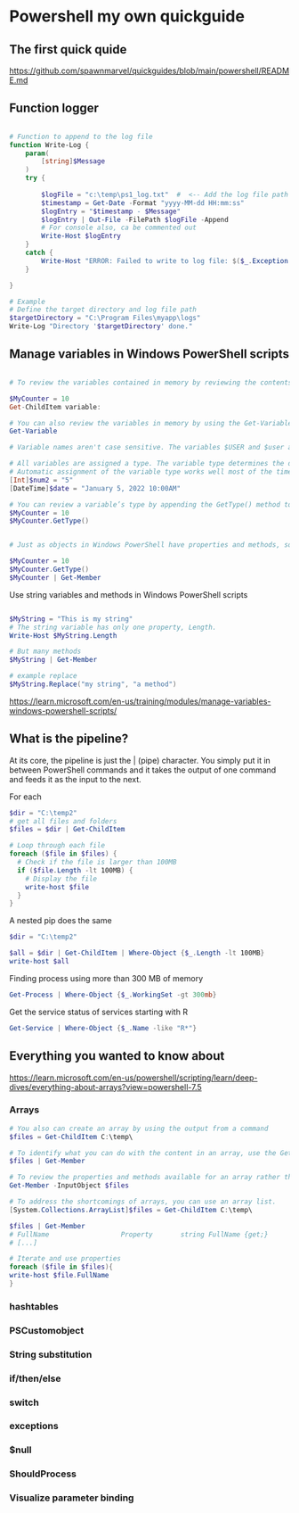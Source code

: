 
# Powershell my own quickguide


## The first quick quide

https://github.com/spawnmarvel/quickguides/blob/main/powershell/README.md

## Function logger

```ps1

# Function to append to the log file
function Write-Log {
    param(
        [string]$Message
    )
    try {
    
        $logFile = "c:\temp\ps1_log.txt"  #  <-- Add the log file path
        $timestamp = Get-Date -Format "yyyy-MM-dd HH:mm:ss"
        $logEntry = "$timestamp - $Message"
        $logEntry | Out-File -FilePath $logFile -Append
        # For console also, ca be commented out
        Write-Host $logEntry
    }
    catch {
        Write-Host "ERROR: Failed to write to log file: $($_.Exception.Message)" -ForegroundColor Red
    }

}

# Example
# Define the target directory and log file path
$targetDirectory = "C:\Program Files\myapp\logs"
Write-Log "Directory '$targetDirectory' done."

```
## Manage variables in Windows PowerShell scripts

```ps1

# To review the variables contained in memory by reviewing the contents of the PowerShell drive named Variable, use the following command:

$MyCounter = 10
Get-ChildItem variable:

# You can also review the variables in memory by using the Get-Variable cmdlet:
Get-Variable

# Variable names aren't case sensitive. The variables $USER and $user are interchangeable. 

# All variables are assigned a type. The variable type determines the data that can be stored in it. In most cases, Windows PowerShell automatically determines the type of a variable during assignment of its value. 
# Automatic assignment of the variable type works well most of the time. 
[Int]$num2 = "5"
[DateTime]$date = "January 5, 2022 10:00AM"

# You can review a variable’s type by appending the GetType() method to the name of the variable.
$MyCounter = 10
$MyCounter.GetType()


# Just as objects in Windows PowerShell have properties and methods, so do variables. 

$MyCounter = 10
$MyCounter.GetType()
$MyCounter | Get-Member


```

Use string variables and methods in Windows PowerShell scripts

```ps1

$MyString = "This is my string"
# The string variable has only one property, Length. 
Write-Host $MyString.Length

# But many methods
$MyString | Get-Member

# example replace
$MyString.Replace("my string", "a method")

```


https://learn.microsoft.com/en-us/training/modules/manage-variables-windows-powershell-scripts/

## What is the pipeline?

At its core, the pipeline is just the | (pipe) character. You simply put it in between PowerShell commands and it takes the output of one command and feeds it as the input to the next.

For each
```ps1
$dir = "C:\temp2" 
# get all files and folders
$files = $dir | Get-ChildItem

# Loop through each file
foreach ($file in $files) {
  # Check if the file is larger than 100MB
  if ($file.Length -lt 100MB) {
    # Display the file
    write-host $file
  }
}

```
A nested pip does the same

```ps1
$dir = "C:\temp2" 

$all = $dir | Get-ChildItem | Where-Object {$_.Length -lt 100MB}
write-host $all

```
Finding process using more than 300 MB of memory

```ps1
Get-Process | Where-Object {$_.WorkingSet -gt 300mb}
```

Get the service status of services starting with R
```ps1
Get-Service | Where-Object {$_.Name -like "R*"}
```


## Everything you wanted to know about

https://learn.microsoft.com/en-us/powershell/scripting/learn/deep-dives/everything-about-arrays?view=powershell-7.5

### Arrays

```ps1
# You also can create an array by using the output from a command
$files = Get-ChildItem C:\temp\

# To identify what you can do with the content in an array, use the Get-Member cmdlet.
$files | Get-Member

# To review the properties and methods available for an array rather than the items within the array, use the following syntax:
Get-Member -InputObject $files

# To address the shortcomings of arrays, you can use an array list.
[System.Collections.ArrayList]$files = Get-ChildItem C:\temp\

$files | Get-Member
# FullName                  Property       string FullName {get;}
# [...]

# Iterate and use properties
foreach ($file in $files){ 
write-host $file.FullName
}

```

### hashtables

### PSCustomobject

### String substitution

### if/then/else

### switch

### exceptions

### $null

### ShouldProcess

### Visualize parameter binding